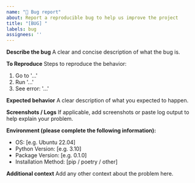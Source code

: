 ```yaml
---
name: "🐛 Bug report"
about: Report a reproducible bug to help us improve the project
title: "[BUG] "
labels: bug
assignees: ''
---
```


**Describe the bug**
A clear and concise description of what the bug is.

**To Reproduce**
Steps to reproduce the behavior:
1. Go to '...'
2. Run '...'
3. See error: '...'

**Expected behavior**
A clear description of what you expected to happen.

**Screenshots / Logs**
If applicable, add screenshots or paste log output to help explain your problem.

**Environment (please complete the following information):**
 - OS: [e.g. Ubuntu 22.04]
 - Python Version: [e.g. 3.10]
 - Package Version: [e.g. 0.1.0]
 - Installation Method: [pip / poetry / other]

**Additional context**
Add any other context about the problem here.
